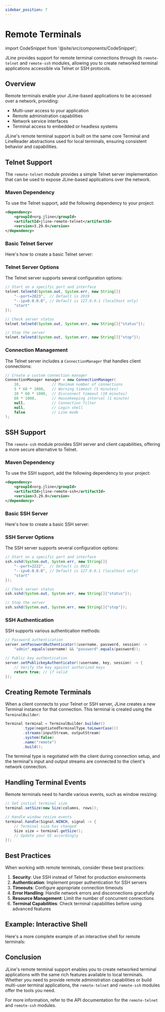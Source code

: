 ```yaml
---
sidebar_position: 7
---
```


# Remote Terminals

import CodeSnippet from '@site/src/components/CodeSnippet';

JLine provides support for remote terminal connections through its `remote-telnet` and `remote-ssh` modules, allowing you to create networked terminal applications accessible via Telnet or SSH protocols.

## Overview

Remote terminals enable your JLine-based applications to be accessed over a network, providing:

- Multi-user access to your application
- Remote administration capabilities
- Network service interfaces
- Terminal access to embedded or headless systems

JLine's remote terminal support is built on the same core Terminal and LineReader abstractions used for local terminals, ensuring consistent behavior and capabilities.

## Telnet Support

The `remote-telnet` module provides a simple Telnet server implementation that can be used to expose JLine-based applications over the network.

### Maven Dependency

To use the Telnet support, add the following dependency to your project:

```xml
<dependency>
    <groupId>org.jline</groupId>
    <artifactId>jline-remote-telnet</artifactId>
    <version>3.29.0</version>
</dependency>
```

### Basic Telnet Server

Here's how to create a basic Telnet server:

<CodeSnippet name="TelnetServerExample" />

### Telnet Server Options

The Telnet server supports several configuration options:

```java
// Start on a specific port and interface
telnet.telnetd(System.out, System.err, new String[]{
    "--port=2023",  // Default is 2019
    "--ip=0.0.0.0", // Default is 127.0.0.1 (localhost only)
    "start"
});

// Check server status
telnet.telnetd(System.out, System.err, new String[]{"status"});

// Stop the server
telnet.telnetd(System.out, System.err, new String[]{"stop"});
```

### Connection Management

The Telnet server includes a `ConnectionManager` that handles client connections:

```java
// Create a custom connection manager
ConnectionManager manager = new ConnectionManager(
    10,              // Maximum number of connections
    5 * 60 * 1000,   // Warning timeout (5 minutes)
    10 * 60 * 1000,  // Disconnect timeout (10 minutes)
    60 * 1000,       // Housekeeping interval (1 minute)
    null,            // Connection filter
    null,            // Login shell
    false            // Line mode
);
```

## SSH Support

The `remote-ssh` module provides SSH server and client capabilities, offering a more secure alternative to Telnet.

### Maven Dependency

To use the SSH support, add the following dependency to your project:

```xml
<dependency>
    <groupId>org.jline</groupId>
    <artifactId>jline-remote-ssh</artifactId>
    <version>3.29.0</version>
</dependency>
```

### Basic SSH Server

Here's how to create a basic SSH server:

<CodeSnippet name="SSHServerExample" />

### SSH Server Options

The SSH server supports several configuration options:

```java
// Start on a specific port and interface
ssh.sshd(System.out, System.err, new String[]{
    "--port=2222",  // Default is 8022
    "--ip=0.0.0.0", // Default is 127.0.0.1 (localhost only)
    "start"
});

// Check server status
ssh.sshd(System.out, System.err, new String[]{"status"});

// Stop the server
ssh.sshd(System.out, System.err, new String[]{"stop"});
```

### SSH Authentication

SSH supports various authentication methods:

```java
// Password authentication
server.setPasswordAuthenticator((username, password, session) ->
    "admin".equals(username) && "password".equals(password));

// Public key authentication
server.setPublickeyAuthenticator((username, key, session) -> {
    // Verify the key against authorized keys
    return true; // if valid
});
```

## Creating Remote Terminals

When a client connects to your Telnet or SSH server, JLine creates a new Terminal instance for that connection. This terminal is created using the `TerminalBuilder`:

```java
Terminal terminal = TerminalBuilder.builder()
        .type(negotiatedTerminalType.toLowerCase())
        .streams(inputStream, outputStream)
        .system(false)
        .name("remote")
        .build();
```

The terminal type is negotiated with the client during connection setup, and the terminal's input and output streams are connected to the client's network connection.

## Handling Terminal Events

Remote terminals need to handle various events, such as window resizing:

```java
// Set initial terminal size
terminal.setSize(new Size(columns, rows));

// Handle window resize events
terminal.handle(Signal.WINCH, signal -> {
    // Terminal size has changed
    Size size = terminal.getSize();
    // Update your UI accordingly
});
```

## Best Practices

When working with remote terminals, consider these best practices:

1. **Security**: Use SSH instead of Telnet for production environments
2. **Authentication**: Implement proper authentication for SSH servers
3. **Timeouts**: Configure appropriate connection timeouts
4. **Error Handling**: Handle network errors and disconnections gracefully
5. **Resource Management**: Limit the number of concurrent connections
6. **Terminal Capabilities**: Check terminal capabilities before using advanced features

## Example: Interactive Shell

Here's a more complete example of an interactive shell for remote terminals:

<CodeSnippet name="RemoteShellExample" />

## Conclusion

JLine's remote terminal support enables you to create networked terminal applications with the same rich features available to local terminals. Whether you need to provide remote administration capabilities or build multi-user terminal applications, the `remote-telnet` and `remote-ssh` modules offer the tools you need.

For more information, refer to the API documentation for the `remote-telnet` and `remote-ssh` modules.
